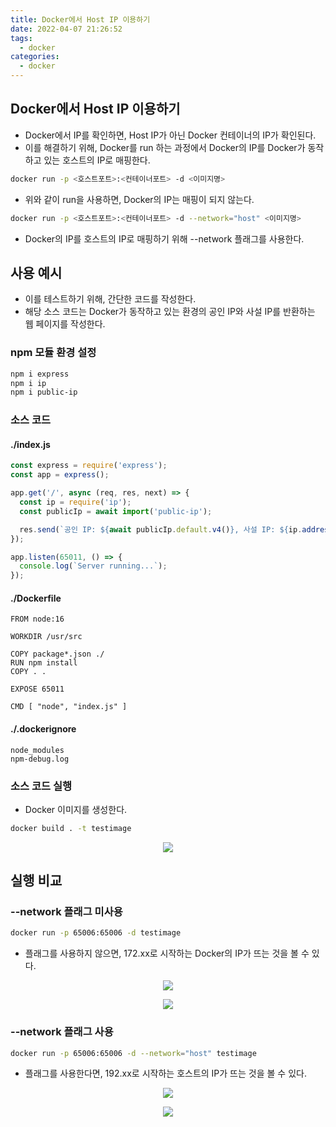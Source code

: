 ```yaml
---
title: Docker에서 Host IP 이용하기
date: 2022-04-07 21:26:52
tags:
  - docker
categories:
  - docker
---
```


## Docker에서 Host IP 이용하기

- Docker에서 IP를 확인하면, Host IP가 아닌 Docker 컨테이너의 IP가 확인된다.
- 이를 해결하기 위해, Docker를 run 하는 과정에서 Docker의 IP를 Docker가 동작하고 있는 호스트의 IP로 매핑한다.

```bash
docker run -p <호스트포트>:<컨테이너포트> -d <이미지명>
```

- 위와 같이 run을 사용하면, Docker의 IP는 매핑이 되지 않는다.

```bash
docker run -p <호스트포트>:<컨테이너포트> -d --network="host" <이미지명>
```

- Docker의 IP를 호스트의 IP로 매핑하기 위해 --network 플래그를 사용한다.

## 사용 예시

- 이를 테스트하기 위해, 간단한 코드를 작성한다.
- 해당 소스 코드는 Docker가 동작하고 있는 환경의 공인 IP와 사설 IP를 반환하는 웹 페이지를 작성한다.

### npm 모듈 환경 설정

```bash
npm i express
npm i ip
npm i public-ip
```

### 소스 코드

#### ./index.js

```javascript
const express = require('express');
const app = express();

app.get('/', async (req, res, next) => {
  const ip = require('ip');
  const publicIp = await import('public-ip');

  res.send(`공인 IP: ${await publicIp.default.v4()}, 사설 IP: ${ip.address()}`);
});

app.listen(65011, () => {
  console.log(`Server running...`);
});
```

#### ./Dockerfile

```text
FROM node:16

WORKDIR /usr/src

COPY package*.json ./
RUN npm install
COPY . .

EXPOSE 65011

CMD [ "node", "index.js" ]
```

#### ./.dockerignore

```text
node_modules
npm-debug.log
```

### 소스 코드 실행

- Docker 이미지를 생성한다.

```bash
docker build . -t testimage
```

<p align="center"><img src="/images/Docker/HostIP/dockerHostIp1.jpg"></p>

## 실행 비교

### --network 플래그 미사용

```bash
docker run -p 65006:65006 -d testimage
```

- 플래그를 사용하지 않으면, 172.xx로 시작하는 Docker의 IP가 뜨는 것을 볼 수 있다.

<p align="center"><img src="/images/Docker/HostIP/dockerHostIp2.jpg"></p>

<p align="center"><img src="/images/Docker/HostIP/dockerHostIp3.jpg"></p>

### --network 플래그 사용

```bash
docker run -p 65006:65006 -d --network="host" testimage
```

- 플래그를 사용한다면, 192.xx로 시작하는 호스트의 IP가 뜨는 것을 볼 수 있다.

<p align="center"><img src="/images/Docker/HostIP/dockerHostIp4.jpg"></p>

<p align="center"><img src="/images/Docker/HostIP/dockerHostIp5.jpg"></p>
